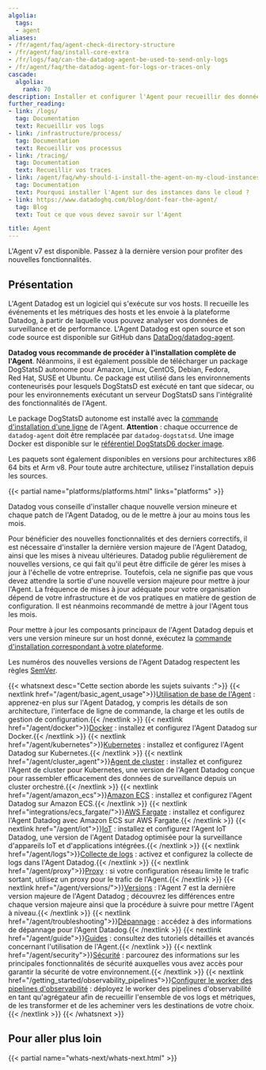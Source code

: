 ```yaml
---
algolia:
  tags:
  - agent
aliases:
- /fr/agent/faq/agent-check-directory-structure
- /fr/agent/faq/install-core-extra
- /fr/logs/faq/can-the-datadog-agent-be-used-to-send-only-logs
- /fr/agent/faq/the-datadog-agent-for-logs-or-traces-only
cascade:
  algolia:
    rank: 70
description: Installer et configurer l'Agent pour recueillir des données
further_reading:
- link: /logs/
  tag: Documentation
  text: Recueillir vos logs
- link: /infrastructure/process/
  tag: Documentation
  text: Recueillir vos processus
- link: /tracing/
  tag: Documentation
  text: Recueillir vos traces
- link: /agent/faq/why-should-i-install-the-agent-on-my-cloud-instances/
  tag: Documentation
  text: Pourquoi installer l'Agent sur des instances dans le cloud ?
- link: https://www.datadoghq.com/blog/dont-fear-the-agent/
  tag: Blog
  text: Tout ce que vous devez savoir sur l'Agent

title: Agent
---
```



L'Agent v7 est disponible. Passez à la dernière version pour profiter des nouvelles fonctionnalités.


## Présentation

L'Agent Datadog est un logiciel qui s'exécute sur vos hosts. Il recueille les événements et les métriques des hosts et les envoie à la plateforme Datadog, à partir de laquelle vous pouvez analyser vos données de surveillance et de performance. L'Agent Datadog est open source et son code source est disponible sur GitHub dans [DataDog/datadog-agent][1].

**Datadog vous recommande de procéder à l'installation complète de l'Agent**. Néanmoins, il est également possible de télécharger un package DogStatsD autonome pour Amazon, Linux, CentOS, Debian, Fedora, Red Hat, SUSE et Ubuntu. Ce package est utilisé dans les environnements conteneurisés pour lesquels DogStatsD est exécuté en tant que sidecar, ou pour les environnements exécutant un serveur DogStatsD sans l'intégralité des fonctionnalités de l'Agent.

Le package DogStatsD autonome est installé avec la [commande d'installation d'une ligne][2] de l'Agent. **Attention** : chaque occurrence de `datadog-agent` doit être remplacée par `datadog-dogstatsd`. Une image Docker est disponible sur le [référentiel DogStatsD6 docker image][3].

Les paquets sont également disponibles en versions pour architectures x86 64 bits et Arm v8. Pour toute autre architecture, utilisez l'installation depuis les sources.

{{< partial name="platforms/platforms.html" links="platforms" >}}

<div class="alert alert-info"><p>
Datadog vous conseille d'installer chaque nouvelle version mineure et chaque patch de l'Agent Datadog, ou de le mettre à jour au moins tous les mois.</p>
<p>
Pour bénéficier des nouvelles fonctionnalités et des derniers correctifs, il est nécessaire d'installer la dernière version majeure de l'Agent Datadog, ainsi que les mises à niveau ultérieures. Datadog publie régulièrement de nouvelles versions, ce qui fait qu'il peut être difficile de gérer les mises à jour à l'échelle de votre entreprise. Toutefois, cela ne signifie pas que vous devez attendre la sortie d'une nouvelle version majeure pour mettre à jour l'Agent. La fréquence de mises à jour adéquate pour votre organisation dépend de votre infrastructure et de vos pratiques en matière de gestion de configuration. Il est néanmoins recommandé de mettre à jour l'Agent tous les mois.</p>
<p>
Pour mettre à jour les composants principaux de l'Agent Datadog depuis et vers une version mineure sur un host donné, exécutez la <a href="https://app.datadoghq.com/account/settings/agent/latest">commande d'installation correspondant à votre plateforme</a>.</p>
<p>
Les numéros des nouvelles versions de l'Agent Datadog respectent les règles <a href="https://semver.org/">SemVer</a>.</p>
</div>

{{< whatsnext desc="Cette section aborde les sujets suivants :">}}
  {{< nextlink href="/agent/basic_agent_usage">}}<u>Utilisation de base de l'Agent</u> : apprenez-en plus sur l'Agent Datadog, y compris les détails de son architecture, l'interface de ligne de commande, la charge et les outils de gestion de configuration.{{< /nextlink >}}
  {{< nextlink href="/agent/docker">}}<u>Docker</u> : installez et configurez l'Agent Datadog sur Docker.{{< /nextlink >}}
  {{< nextlink href="/agent/kubernetes">}}<u>Kubernetes</u> : installez et configurez l'Agent Datadog sur Kubernetes.{{< /nextlink >}}
  {{< nextlink href="/agent/cluster_agent">}}<u>Agent de cluster</u> : installez et configurez l'Agent de cluster pour Kubernetes, une version de l'Agent Datadog conçue pour rassembler efficacement des données de surveillance depuis un cluster orchestré.{{< /nextlink >}}
  {{< nextlink href="/agent/amazon_ecs">}}<u>Amazon ECS</u> : installez et configurez l'Agent Datadog sur Amazon ECS.{{< /nextlink >}}
  {{< nextlink href="integrations/ecs_fargate/">}}<u>AWS Fargate</u> : installez et configurez l'Agent Datadog avec Amazon ECS sur AWS Fargate.{{< /nextlink >}}
  {{< nextlink href="/agent/iot">}}<u>IoT</u> : installez et configurez l'Agent IoT Datadog, une version de l'Agent Datadog optimisée pour la surveillance d'appareils IoT et d'applications intégrées.{{< /nextlink >}}
  {{< nextlink href="/agent/logs">}}<u>Collecte de logs</u> : activez et configurez la collecte de logs dans l'Agent Datadog.{{< /nextlink >}}
  {{< nextlink href="/agent/proxy">}}<u>Proxy</u> : si votre configuration réseau limite le trafic sortant, utilisez un proxy pour le trafic de l'Agent.{{< /nextlink >}}
  {{< nextlink href="/agent/versions/">}}<u>Versions</u> : l'Agent 7 est la dernière version majeure de l'Agent Datadog ; découvrez les différences entre chaque version majeure ainsi que la procédure à suivre pour mettre l'Agent à niveau.{{< /nextlink >}}
  {{< nextlink href="/agent/troubleshooting">}}<u>Dépannage</u> : accédez à des informations de dépannage pour l'Agent Datadog.{{< /nextlink >}}
  {{< nextlink href="/agent/guide">}}<u>Guides</u> : consultez des tutoriels détaillés et avancés concernant l'utilisation de l'Agent.{{< /nextlink >}}
  {{< nextlink href="/agent/security">}}<u>Sécurité</u> : parcourez des informations sur les principales fonctionnalités de sécurité auxquelles vous avez accès pour garantir la sécurité de votre environnement.{{< /nextlink >}}
  {{< nextlink href="/getting_started/observability_pipelines">}}<u>Configurer le worker des pipelines d'observabilité</u> : déployez le worker des pipelines d'observabilité en tant qu'agrégateur afin de recueillir l'ensemble de vos logs et métriques, de les transformer et de les acheminer vers les destinations de votre choix.{{< /nextlink >}}
{{< /whatsnext >}}

## Pour aller plus loin

{{< partial name="whats-next/whats-next.html" >}}

[1]: https://github.com/DataDog/datadog-agent
[2]: https://app.datadoghq.com/account/settings/agent/latest?platform=aws
[3]: https://github.com/DataDog/datadog-agent/tree/main/Dockerfiles/dogstatsd/alpine
